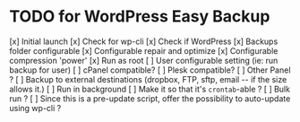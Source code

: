 # TODO for WordPress Easy Backup
[x] Initial launch
[x] Check for wp-cli
[x] Check if WordPress
[x] Backups folder configurable
[x] Configurable repair and optimize
[x] Configurable compression 'power'
[x] Run as root
[ ] User configurable setting (ie: run backup for user)
  [ ] cPanel compatible?
  [ ] Plesk compatible?
  [ ] Other Panel ?
[ ] Backup to external destinations (dropbox, FTP, sftp, email -- if the size allows it.)
[ ] Run in background
[ ] Make it so that it's `crontab`-able ?
[ ] Bulk run ?
[ ] Since this is a pre-update script, offer the possibility to auto-update using wp-cli ?
